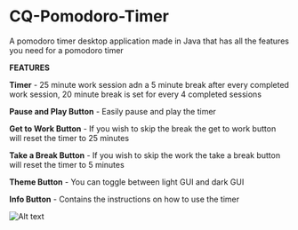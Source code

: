 # CQ-Pomodoro-Timer
A pomodoro timer desktop application made in Java that has all the features you need for a pomodoro timer

**FEATURES**

**Timer** - 25 minute work session adn a 5 minute break after every completed work session, 20 minute break is set for every 4 completed sessions

**Pause and Play Button** - Easily pause and play the timer

**Get to Work Button** - If you wish to skip the break the get to work button will reset the timer to 25 minutes

**Take a Break Button** - If you wish to skip the work the take a break button will reset the timer to 5 minutes

**Theme Button** - You can toggle between light GUI and dark GUI

**Info Button** - Contains the instructions on how to use the timer


![Alt text](README-Photos/One.png)
